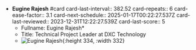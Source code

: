 - **Eugine Rajesh** #card
  card-last-interval:: 382.52
  card-repeats:: 6
  card-ease-factor:: 3.1
  card-next-schedule:: 2025-01-17T00:22:27.537Z
  card-last-reviewed:: 2023-12-31T12:22:27.539Z
  card-last-score:: 5
	- Fullname: Eugine Rajesh*
	- Title: Technical Project Leader at DXC Technology
	- ![Eugine Rajesh](https://media.licdn.com/dms/image/C5603AQFA2NKglLXDqA/profile-displayphoto-shrink_400_400/0/1640916216810?e=1695254400&v=beta&t=pdb_yd7oZ6OCX4IdwE5hdUH1tSLBtPme-MF6dLC5JwQ){:height 334, :width 332}